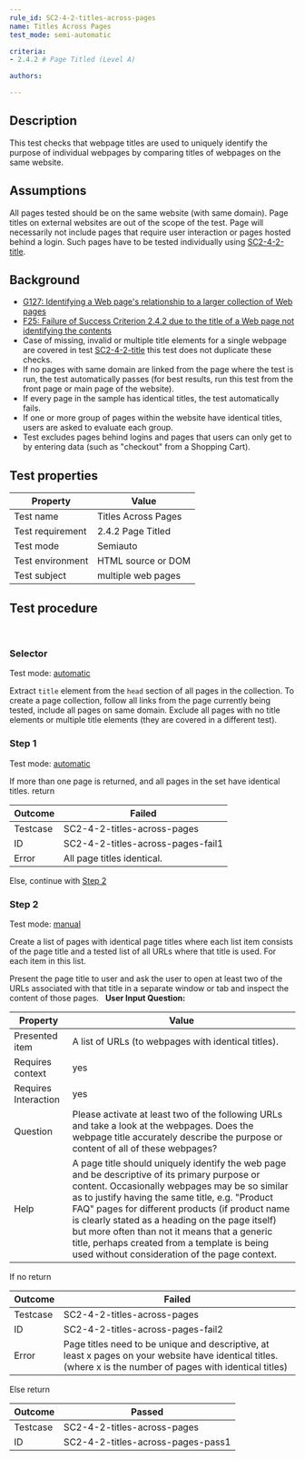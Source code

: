 ```yaml
---
rule_id: SC2-4-2-titles-across-pages
name: Titles Across Pages
test_mode: semi-automatic

criteria:
- 2.4.2 # Page Titled (Level A)

authors:

---
```


## Description

This test checks that webpage titles are used to uniquely identify the purpose of individual webpages by comparing titles of webpages on the same website.

## Assumptions

All pages tested should be on the same website (with same domain). Page titles on external websites are out of the scope of the test. Page will necessarily not include pages that require user interaction or pages hosted behind a login. Such pages have to be tested individually using [SC2-4-2-title](SC2-4-2-title.md).

## Background

- [G127: Identifying a Web page's relationship to a larger collection of Web pages](http://www.w3.org/TR/WCAG20-TECHS/G127.html)
- [F25: Failure of Success Criterion 2.4.2 due to the title of a Web page not identifying the contents](http://www.w3.org/TR/WCAG20-TECHS/F25.html)
- Case of missing, invalid or multiple title elements for a single webpage are covered in test [SC2-4-2-title](SC2-4-2-title.md) this test does not duplicate these checks.
- If no pages with same domain are linked from the page where the test is run, the test automatically passes (for best results, run this test from the front page or main page of the website).
- If every page in the sample has identical titles, the test automatically fails.
- If one or more group of pages within the website have identical titles, users are asked to evaluate each group.
- Test excludes pages behind logins and pages that users can only get to by entering data (such as "checkout" from a Shopping Cart).

## Test properties

| Property          | Value
|-------------------|----
| Test name         | Titles Across Pages
| Test requirement  | 2.4.2 Page Titled
| Test mode         | Semiauto
| Test environment  | HTML source or DOM
| Test subject      | multiple web pages

## Test procedure
 
### Selector

Test mode: [automatic][AUTO]

Extract `title` element from the `head` section of all pages in the collection. To create a page collection, follow all links from the page currently being tested, include all pages on same domain. Exclude all pages with no title elements or multiple title elements (they are covered in a different test).
 
### Step 1

Test mode: [automatic][AUTO]

If more than one page is returned, and all pages in the set have identical titles.
return

| Outcome  | Failed
|----------|-----
| Testcase | SC2-4-2-titles-across-pages
| ID       | SC2-4-2-titles-across-pages-fail1
| Error    | All page titles identical.

Else, continue with [Step 2](#step-2)

### Step 2

Test mode: [manual][MANUAL]

Create a list of pages with identical page titles where each list item consists of the page title and a tested list of all URLs where that title is used.
For each item in this list.

Present the page title to user and ask the user to open at least two of the URLs associated with that title in a separate window or tab and inspect the content of those pages.
 
**User Input Question:**

| Property             | Value
|----------------------|---------
| Presented item       | A list of URLs (to webpages with identical titles).
| Requires context     | yes
| Requires Interaction | yes
| Question             | Please activate at least two of the following URLs and take a look at the webpages. Does the webpage title  accurately describe the purpose or content of all of these webpages?
| Help                 | A page title should uniquely identify the web page and be descriptive of its primary purpose or content. Occasionally webpages may be so similar as to justify having the same title, e.g. "Product FAQ" pages for different products (if product name is clearly stated as a heading on the page itself) but more often than not it means that a generic title, perhaps created from a template is being used without consideration of the page context.

If no return

| Outcome  | Failed
|----------|-----
| Testcase | SC2-4-2-titles-across-pages
| ID       | SC2-4-2-titles-across-pages-fail2
| Error    | Page titles need to be unique and descriptive, at least x pages on your website have identical titles. (where x is the number of pages with identical titles)

Else return

| Outcome  | Passed
|----------|-----
| Testcase | SC2-4-2-titles-across-pages
| ID       | SC2-4-2-titles-across-pages-pass1

[AUTO]: ../pages/test-modes.html#automatic
[MANUAL]: ../pages/test-modes.html#manual